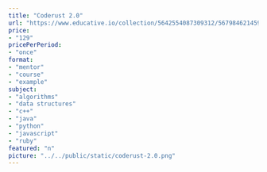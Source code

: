 ```yaml
---
title: "Coderust 2.0"
url: "https://www.educative.io/collection/5642554087309312/5679846214598656"
price: 
- "129"
pricePerPeriod: 
- "once"
format: 
- "mentor"
- "course"
- "example"
subject: 
- "algorithms"
- "data structures"
- "c++"
- "java"
- "python"
- "javascript"
- "ruby"
featured: "n"
picture: "../../public/static/coderust-2.0.png"
---
```

